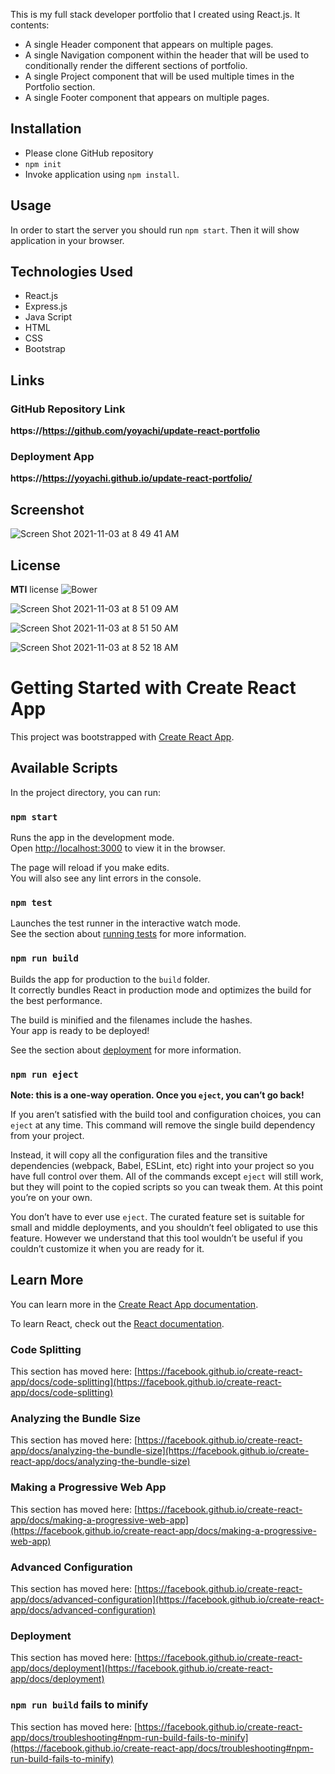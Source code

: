 This is my full stack developer portfolio that I created using React.js. It contents:

* A single Header component that appears on multiple pages.
* A single Navigation component within the header that will be used to conditionally render the different sections of portfolio.
* A single Project component that will be used multiple times in the Portfolio section.
* A single Footer component that appears on multiple pages.

## Installation

* Please clone GitHub repository
* `npm init`
* Invoke application using `npm install`.

## Usage

In order to start the server you should run `npm start`.  Then it will show application in your browser. 

## Technologies Used

* React.js
* Express.js
* Java Script
* HTML
* CSS
* Bootstrap

## Links

### GitHub Repository Link

**https://https://github.com/yoyachi/update-react-portfolio**

### Deployment App
**https://https://yoyachi.github.io/update-react-portfolio/**

## Screenshot
![Screen Shot 2021-11-03 at 8 49 41 AM](https://user-images.githubusercontent.com/69886471/140121258-5c004eae-6f76-43d5-946f-cafb241a7030.png)



## License

**MTI** license
![Bower](https://img.shields.io/bower/l/MI)

![Screen Shot 2021-11-03 at 8 51 09 AM](https://user-images.githubusercontent.com/69886471/140121486-d96faf87-4bee-4569-b468-1ee178d554f4.png)


![Screen Shot 2021-11-03 at 8 51 50 AM](https://user-images.githubusercontent.com/69886471/140121704-3ab9e0d0-9064-404b-9df6-5efa0b837cc2.png)


![Screen Shot 2021-11-03 at 8 52 18 AM](https://user-images.githubusercontent.com/69886471/140121833-f742b5d3-a695-48c5-a5e0-2e84d5db231c.png)


# Getting Started with Create React App

This project was bootstrapped with [Create React App](https://github.com/facebook/create-react-app).

## Available Scripts

In the project directory, you can run:

### `npm start`

Runs the app in the development mode.\
Open [http://localhost:3000](http://localhost:3000) to view it in the browser.

The page will reload if you make edits.\
You will also see any lint errors in the console.

### `npm test`

Launches the test runner in the interactive watch mode.\
See the section about [running tests](https://facebook.github.io/create-react-app/docs/running-tests) for more information.

### `npm run build`

Builds the app for production to the `build` folder.\
It correctly bundles React in production mode and optimizes the build for the best performance.

The build is minified and the filenames include the hashes.\
Your app is ready to be deployed!

See the section about [deployment](https://facebook.github.io/create-react-app/docs/deployment) for more information.

### `npm run eject`

**Note: this is a one-way operation. Once you `eject`, you can’t go back!**

If you aren’t satisfied with the build tool and configuration choices, you can `eject` at any time. This command will remove the single build dependency from your project.

Instead, it will copy all the configuration files and the transitive dependencies (webpack, Babel, ESLint, etc) right into your project so you have full control over them. All of the commands except `eject` will still work, but they will point to the copied scripts so you can tweak them. At this point you’re on your own.

You don’t have to ever use `eject`. The curated feature set is suitable for small and middle deployments, and you shouldn’t feel obligated to use this feature. However we understand that this tool wouldn’t be useful if you couldn’t customize it when you are ready for it.

## Learn More

You can learn more in the [Create React App documentation](https://facebook.github.io/create-react-app/docs/getting-started).

To learn React, check out the [React documentation](https://reactjs.org/).

### Code Splitting

This section has moved here: [https://facebook.github.io/create-react-app/docs/code-splitting](https://facebook.github.io/create-react-app/docs/code-splitting)

### Analyzing the Bundle Size

This section has moved here: [https://facebook.github.io/create-react-app/docs/analyzing-the-bundle-size](https://facebook.github.io/create-react-app/docs/analyzing-the-bundle-size)

### Making a Progressive Web App

This section has moved here: [https://facebook.github.io/create-react-app/docs/making-a-progressive-web-app](https://facebook.github.io/create-react-app/docs/making-a-progressive-web-app)

### Advanced Configuration

This section has moved here: [https://facebook.github.io/create-react-app/docs/advanced-configuration](https://facebook.github.io/create-react-app/docs/advanced-configuration)

### Deployment

This section has moved here: [https://facebook.github.io/create-react-app/docs/deployment](https://facebook.github.io/create-react-app/docs/deployment)

### `npm run build` fails to minify

This section has moved here: [https://facebook.github.io/create-react-app/docs/troubleshooting#npm-run-build-fails-to-minify](https://facebook.github.io/create-react-app/docs/troubleshooting#npm-run-build-fails-to-minify)
